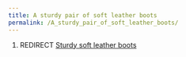 ```yaml
---
title: A sturdy pair of soft leather boots
permalink: /A_sturdy_pair_of_soft_leather_boots/
---
```


1.  REDIRECT [Sturdy soft leather
    boots](Sturdy_soft_leather_boots "wikilink")